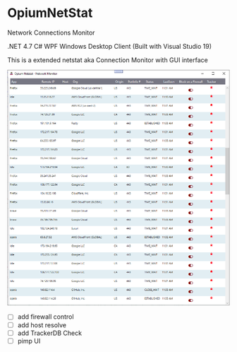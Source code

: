# OpiumNetStat
Network Connections Monitor

.NET 4.7 C# WPF Windows Desktop Client (Built with Visual Studio 19)

This is a extended netstat aka Connection Monitor with GUI interface

 
![Opium NetStat](https://github.com/i470/OpiumNetStat/blob/master/wpf-opium-netstat-network-monitor-privacy-firewall.png "Privacy Connections Monitor and Firewall")

- [ ] add firewall control
- [ ] add host resolve
- [ ] add TrackerDB Check
- [ ] pimp UI
